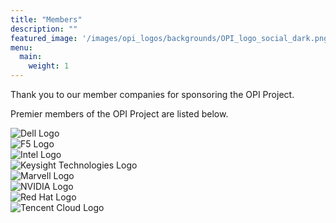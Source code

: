 ```yaml
---
title: "Members"
description: ""
featured_image: '/images/opi_logos/backgrounds/OPI_logo_social_dark.png'
menu:
  main:
    weight: 1
---
```


Thank you to our member companies for sponsoring the OPI Project.

Premier members of the OPI Project are listed below.

![Dell Logo](/images/logos/dell-inc.svg)   
![F5 Logo](/images/logos/f5-networks-inc.svg)   
![Intel Logo](/images/logos/intel-corporation.svg)   
![Keysight Technologies Logo](/images/logos/keysight-technologies-inc.svg)   
![Marvell Logo](/images/logos/marvell-asia-pte-ltd.svg)   
![NVIDIA Logo](/images/logos/nvidia-inc.svg)   
![Red Hat Logo](/images/logos/red-hat-inc.svg)   
![Tencent Cloud Logo](/images/logos/tencent-cloud-inc.svg)   
